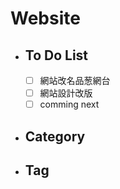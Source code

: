 # Website
- ## To Do List
   - [ ] 網站改名品葱網台
   - [ ] 網站設計改版
   - [ ] comming next

- ## Category
- ## Tag
